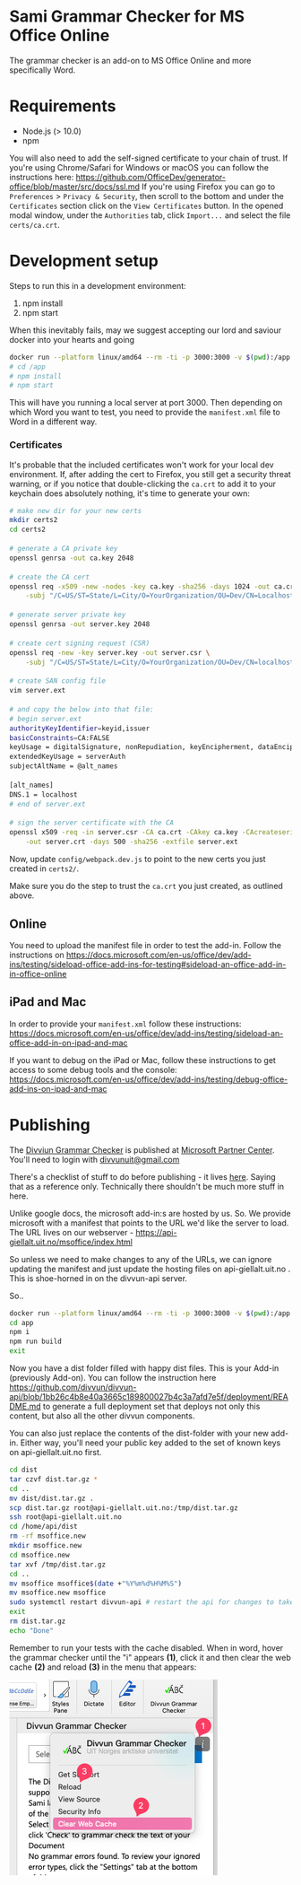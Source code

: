# Sami Grammar Checker for MS Office Online

The grammar checker is an add-on to MS Office Online and more specifically Word.

# Requirements

- Node.js (> 10.0)
- npm

You will also need to add the self-signed certificate to your chain of trust. If you're using Chrome/Safari for Windows or macOS you can follow the instructions here: https://github.com/OfficeDev/generator-office/blob/master/src/docs/ssl.md
If you're using Firefox you can go to `Preferences` > `Privacy & Security`, then scroll to the bottom and under the `Certificates` section click on the `View Certificates` button. In the opened modal window, under the `Authorities` tab,
click `Import...` and select the file `certs/ca.crt`.

# Development setup

Steps to run this in a development environment:

1. npm install
2. npm start

When this inevitably fails, may we suggest accepting our lord and saviour docker into your hearts and going

```bash
docker run --platform linux/amd64 --rm -ti -p 3000:3000 -v $(pwd):/app node:10 bash
# cd /app
# npm install
# npm start
```

This will have you running a local server at port 3000. Then depending on which Word you want to test,
you need to provide the `manifest.xml` file to Word in a different way.

### Certificates

It's probable that the included certificates won't work for your local dev environment. If, after adding the cert to Firefox, you still get a security threat warning, or if you notice that double-clicking the `ca.crt` to add it to your keychain does absolutely nothing, it's time to generate your own:

```bash
# make new dir for your new certs
mkdir certs2
cd certs2

# generate a CA private key
openssl genrsa -out ca.key 2048

# create the CA cert
openssl req -x509 -new -nodes -key ca.key -sha256 -days 1024 -out ca.crt \
    -subj "/C=US/ST=State/L=City/O=YourOrganization/OU=Dev/CN=Localhost-CA"

# generate server private key
openssl genrsa -out server.key 2048

# create cert signing request (CSR)
openssl req -new -key server.key -out server.csr \
    -subj "/C=US/ST=State/L=City/O=YourOrganization/OU=Dev/CN=localhost"

# create SAN config file
vim server.ext

# and copy the below into that file:
# begin server.ext
authorityKeyIdentifier=keyid,issuer
basicConstraints=CA:FALSE
keyUsage = digitalSignature, nonRepudiation, keyEncipherment, dataEncipherment
extendedKeyUsage = serverAuth
subjectAltName = @alt_names

[alt_names]
DNS.1 = localhost
# end of server.ext

# sign the server certificate with the CA
openssl x509 -req -in server.csr -CA ca.crt -CAkey ca.key -CAcreateserial \
    -out server.crt -days 500 -sha256 -extfile server.ext
```

Now, update `config/webpack.dev.js` to point to the new certs you just created in `certs2/`.

Make sure you do the step to trust the `ca.crt` you just created, as outlined above.

## Online

You need to upload the manifest file in order to test the add-in. Follow the instructions on https://docs.microsoft.com/en-us/office/dev/add-ins/testing/sideload-office-add-ins-for-testing#sideload-an-office-add-in-in-office-online

## iPad and Mac

In order to provide your `manifest.xml` follow these instructions:
https://docs.microsoft.com/en-us/office/dev/add-ins/testing/sideload-an-office-add-in-on-ipad-and-mac

If you want to debug on the iPad or Mac, follow these instructions to get access to some debug tools and the console:
https://docs.microsoft.com/en-us/office/dev/add-ins/testing/debug-office-add-ins-on-ipad-and-mac


# Publishing

The [Divviun Grammar Checker](https://appsource.microsoft.com/en-us/product/office/WA200001000?tab=Overview) is published at [Microsoft Partner Center](https://partner.microsoft.com/nb-no/dashboard/office/products/c280f9cf-93a4-4916-b322-f6d3c13d955a/setup). You'll need to login with divvunuit@gmail.com

There's a checklist of stuff to do before publishing - it lives [here](https://learn.microsoft.com/en-us/partner-center/marketplace/checklist). Saying that as a reference only. Technically there shouldn't be much more stuff in here.

Unlike google docs, the microsoft add-in:s are hosted by us. So. We provide microsoft with a manifest that points to the URL we'd like the server to load. The URL lives on our webserver - https://api-giellalt.uit.no/msoffice/index.html

So unless we need to make changes to any of the URLs, we can ignore updating the manifest and just update the hosting files on api-giellalt.uit.no . This is shoe-horned in on the divvun-api server. 

So.. 

```bash
docker run --platform linux/amd64 --rm -ti -p 3000:3000 -v $(pwd):/app node:10 bash
cd app
npm i
npm run build
exit
```

Now you have a dist folder filled with happy dist files. This is your Add-in (previously Add-on). You can follow the instruction here https://github.com/divvun/divvun-api/blob/1bb26c4b8e40a3665c189800027b4c3a7afd7e5f/deployment/README.md to generate a full deployment set that deploys not only this content, but also all the other divvun components. 

You can also just replace the contents of the dist-folder with your new add-in. Either way, you'll need your public key added to the set of known keys on api-giellalt.uit.no first. 

```bash
cd dist
tar czvf dist.tar.gz *
cd ..
mv dist/dist.tar.gz .
scp dist.tar.gz root@api-giellalt.uit.no:/tmp/dist.tar.gz
ssh root@api-giellalt.uit.no
cd /home/api/dist
rm -rf msoffice.new
mkdir msoffice.new
cd msoffice.new
tar xvf /tmp/dist.tar.gz
cd ..
mv msoffice msoffice$(date +"%Y%m%d%H%M%S")
mv msoffice.new msoffice
sudo systemctl restart divvun-api # restart the api for changes to take effect
exit
rm dist.tar.gz
echo "Done"
```

Remember to run your tests with the cache disabled. When in word, hover the grammar checker until the "i" appears __(1)__, click it and then clear the web cache __(2)__ and reload __(3)__ in the menu that appears:

![How to relaod in word](reload_word.png)
